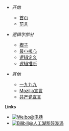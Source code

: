 - *开始*
    - [首页](/)
    - [前言](01-preface)

- *逻辑学部分*
    - [楔子](/02-logicpart/01-intro)
    - [最小核心](/02-logicpart/02-logicore)
    - [逻辑定义](/02-logicpart/03-logicdefine)
    - [逻辑推断](/02-logicpart/04-logicinfer)

- *其他*
    - [一九九九](1999)
    - [Mozilla宣言](mozilla-manifesto)
    - [共产党宣言](communist-manifesto)

**Links**
- [![Weibo](https://raw.githubusercontent.com/Yakkhini/basic-book/main/docs/_media/logo/weibo.svg)@电巷](//weibo.com/Tozilla)
- [![Bilibili](https://raw.githubusercontent.com/Yakkhini/basic-book/main/docs/_media/logo/bilibili.svg)@人工湖粉碎漩涡](//space.bilibili.com/89698554)

